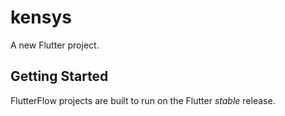 # kensys

A new Flutter project.

## Getting Started

FlutterFlow projects are built to run on the Flutter _stable_ release.
